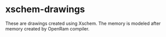 # xschem-drawings

These are drawings created using Xschem.
The memory is modeled after memory created by OpenRam compiler.